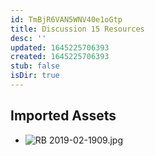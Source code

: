 ```yaml
---
id: TmBjR6VAN5WNV40e1oGtp
title: Discussion 15 Resources
desc: ''
updated: 1645225706393
created: 1645225706393
stub: false
isDir: true
---
```

## Imported Assets
- ![RB 2019-02-1909.jpg](/assets/rb-2019-02-1909.jpg)
